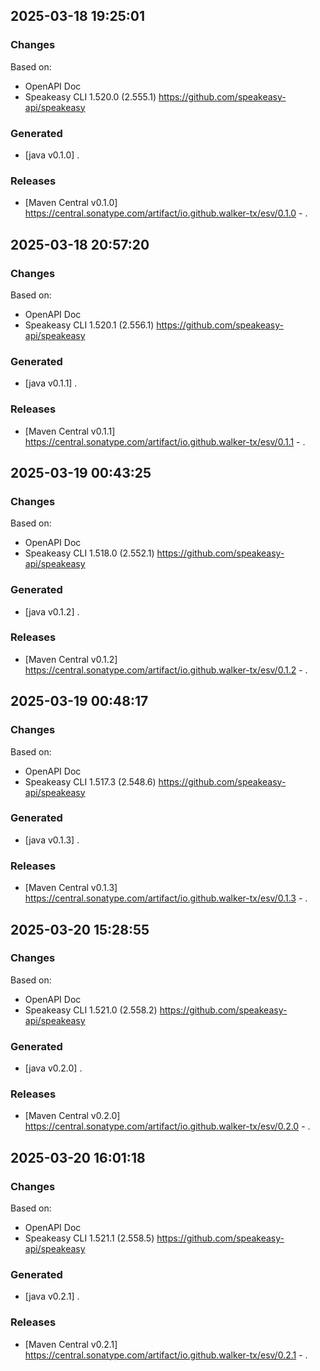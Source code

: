 

## 2025-03-18 19:25:01
### Changes
Based on:
- OpenAPI Doc  
- Speakeasy CLI 1.520.0 (2.555.1) https://github.com/speakeasy-api/speakeasy
### Generated
- [java v0.1.0] .
### Releases
- [Maven Central v0.1.0] https://central.sonatype.com/artifact/io.github.walker-tx/esv/0.1.0 - .

## 2025-03-18 20:57:20
### Changes
Based on:
- OpenAPI Doc  
- Speakeasy CLI 1.520.1 (2.556.1) https://github.com/speakeasy-api/speakeasy
### Generated
- [java v0.1.1] .
### Releases
- [Maven Central v0.1.1] https://central.sonatype.com/artifact/io.github.walker-tx/esv/0.1.1 - .

## 2025-03-19 00:43:25
### Changes
Based on:
- OpenAPI Doc  
- Speakeasy CLI 1.518.0 (2.552.1) https://github.com/speakeasy-api/speakeasy
### Generated
- [java v0.1.2] .
### Releases
- [Maven Central v0.1.2] https://central.sonatype.com/artifact/io.github.walker-tx/esv/0.1.2 - .

## 2025-03-19 00:48:17
### Changes
Based on:
- OpenAPI Doc  
- Speakeasy CLI 1.517.3 (2.548.6) https://github.com/speakeasy-api/speakeasy
### Generated
- [java v0.1.3] .
### Releases
- [Maven Central v0.1.3] https://central.sonatype.com/artifact/io.github.walker-tx/esv/0.1.3 - .

## 2025-03-20 15:28:55
### Changes
Based on:
- OpenAPI Doc  
- Speakeasy CLI 1.521.0 (2.558.2) https://github.com/speakeasy-api/speakeasy
### Generated
- [java v0.2.0] .
### Releases
- [Maven Central v0.2.0] https://central.sonatype.com/artifact/io.github.walker-tx/esv/0.2.0 - .

## 2025-03-20 16:01:18
### Changes
Based on:
- OpenAPI Doc  
- Speakeasy CLI 1.521.1 (2.558.5) https://github.com/speakeasy-api/speakeasy
### Generated
- [java v0.2.1] .
### Releases
- [Maven Central v0.2.1] https://central.sonatype.com/artifact/io.github.walker-tx/esv/0.2.1 - .